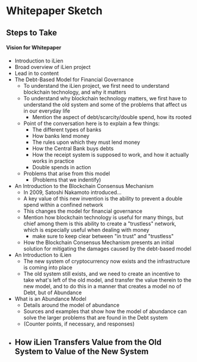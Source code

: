 # Whitepaper Sketch

## Steps to Take

#### Vision for Whitepaper

- Introduction to iLien
 - Broad overview of iLien project 
 - Lead in to content
- The Debt-Based Model for Financial Governance 
  - To understand the iLien project, we first need to understand blockchain technology, and why it matters
  - To understand why blockchain technology matters, we first have to understand the old system and some of the problems that affect us in our everyday life
    - Mention the aspect of debt/scarcity/double spend, how its rooted
  - Point of the conversation here is to explain a few things:
    - The different types of banks
    - How banks lend money
    - The rules upon which they must lend money
    - How the Central Bank buys debts
    - How the receipt system is supposed to work, and how it actually works in practice
    - Double spends in action
  - Problems that arise from this model
    - (Problems that we indentify)
- An Introduction to the Blockchain Consensus Mechanism
  - In 2009, Satoshi Nakamoto introduced...
  - A key value of this new invention is the ability to prevent a double spend within a confined network
  - This changes the model for financial governance
  - Mention how blockchain technology is useful for many things, but chief among them is this ability to create a "trustless" network, which is especially useful when dealing with money
    - make sure to keep clear between "in trust" and "trustless"
  - How the Blockchain Consensus Mechanism presents an initial solution for mitigating the damages caused by the debt-based model
- An Introduction to iLien
  - The new system of cryptocurrency now exists and the infrastructure is coming into place
  - The old system still exists, and we need to create an incentive to take what's left of the old model, and transfer the value therein to the new model, and to do this in a manner that creates a model no of Debt, but of Abundance
- What is an Abundance Model
  - Details around the model of abundance
  - Sources and examples that show how the model of abundance can solve the larger problems that are found in the Debt system
  - (Counter points, if necessary, and responses)
- How iLien Transfers Value from the Old System to Value of the New System
  - 
